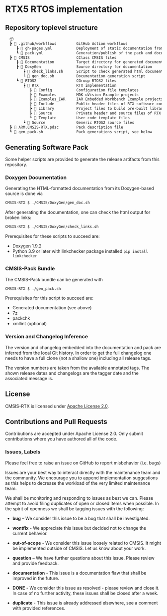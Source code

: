 # RTX5 RTOS implementation

## Repository toplevel structure

```txt
  📦
  ┣ 📂 .github/workflows         GitHub Action workflows
     ┣ 📂 gh-pages.yml           Deployment of static documentation from gh-pages branch to GitHub Pages
     ┗ 📂 pack.yml               Generation/publish of the pack and documentation
  ┣ 📂 CMSIS                     CClass CMSIS files
     ┣ 📂 Documentation          Target directory for generated documentation
     ┣ 📂 DoxyGen                Source directory for documentation
        ┣ 📂 check_links.sh      Script to check generated html documentation for broken links
        ┗ 📂 gen_doc.sh          Documentation generation script
     ┗ 📂 RTOS2                  CGroup RTOS2 files
        ┣ 📂 RTX                 RTX implementation
           ┣ 📂 Config           Configuration file templates
           ┣ 📂 Examples         MDK uVision Example projects
           ┣ 📂 Examples_IAR     IAR Embedded Workbench Example projects
           ┣ 📂 Include          Public header files of RTX software component
           ┣ 📂 Library          Project files to build pre-built libraries
           ┣ 📂 Source           Private header and source files of RTX software component
           ┗ 📂 Template         User code template files
        ┗ 📂 Source              Generic RTOS2 source files
  ┣ 📂 ARM.CMSIS-RTX.pdsc        Pack description file
  ┗ 📂 gen_pack.sh               Pack generations script, see below
```

## Generating Software Pack

Some helper scripts are provided to generate the release artifacts from this repository.

### Doxygen Documentation

Generating the HTML-formatted documentation from its Doxygen-based source is done via

```bash
CMSIS-RTX $ ./CMSIS/DoxyGen/gen_doc.sh
```

After generating the documentation, one can check the html output for broken links:

```bash
CMSIS-RTX $ ./CMSIS/DoxyGen/check_links.sh
```

Prerequisites for these scripts to succeed are:

- Doxygen 1.9.2
- Python 3.9 or later with linkchecker package installed
  `pip install linkchecker`

### CMSIS-Pack Bundle

The CMSIS-Pack bundle can be generated with

```bash
CMSIS-RTX $ ./gen_pack.sh
```

Prerequisites for this script to succeed are:

- Generated documentation (see above)
- 7z
- packchk
- xmllint (optional)

### Version and Changelog Inference

The version and changelog embedded into the documentation and pack are inferred from the
local Git history. In order to get the full changelog one needs to have a full clone (not
a shallow one) including all release tags.

The version numbers are taken from the available annotated tags. The shown release dates and
changelogs are the tagger date and the associated message is.

## License

CMSIS-RTX is licensed under [Apache License 2.0](LICENSE).

## Contributions and Pull Requests

Contributions are accepted under Apache License 2.0. Only submit contributions where you have authored all of the code.

### Issues, Labels

Please feel free to raise an issue on GitHub
to report misbehavior (i.e. bugs)

Issues are your best way to interact directly with the maintenance team and the community.
We encourage you to append implementation suggestions as this helps to decrease the
workload of the very limited maintenance team.

We shall be monitoring and responding to issues as best we can.
Please attempt to avoid filing duplicates of open or closed items when possible.
In the spirit of openness we shall be tagging issues with the following:

- **bug** – We consider this issue to be a bug that shall be investigated.

- **wontfix** - We appreciate this issue but decided not to change the current behavior.

- **out-of-scope** - We consider this issue loosely related to CMSIS. It might be implemented outside of CMSIS. Let us know about your work.

- **question** – We have further questions about this issue. Please review and provide feedback.

- **documentation** - This issue is a documentation flaw that shall be improved in the future.

- **DONE** - We consider this issue as resolved - please review and close it. In case of no further activity, these issues shall be closed after a week.

- **duplicate** - This issue is already addressed elsewhere, see a comment with provided references.
